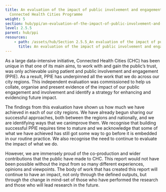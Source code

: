 ```yaml
---
title: An evaluation of the impact of public involvement and engagement in the
  Connected Health Cities Programme
weight: 5
section: hub/ppi/an-evaluation-of-the-impact-of-public-involvement-and-engagement-in-the-connected-health-cities-programme
level: 2.5.5
parent: hub/ppi
resources: 
    - path: /assets/hub/Section 2.5.5_An evaluation of the impact of public involvement and engagement.pdf
      title: An evaluation of the impact of public involvement and engagement in the Connected Health Cities Programme
---
```


As a large data-intensive initiative, Connected Health Cities (CHC) has been unique in that one of its main aims, to work with and gain the public’s trust, was only achievable using patient and public involvement and engagement (PPIE). As a result, PPIE has underpinned all the work that we do across our city regions. This independent evaluation was commissioned to help us collate, organise and present evidence of the impact of our public engagement and involvement and identify a strategy for enhancing and evidencing future impact.

The findings from this evaluation have shown us how much we have achieved in each of our city regions. We have already begun sharing our successful approaches, both between the regions and nationally, and we are identifying ways that we canimprove them. We recognise that building successful PPIE requires time to mature and we acknowledge that some of what we have achieved has still got some way to go before it is embedded in our routine practice. We also recognise the need to continue to evaluate the impact of what we do.

However, we are immensely proud of the co-production and wider contributions that the public have made to CHC.  This report would not have been possible without the input from so many different experiences, opinions and viewpoints. The body of work that has created this report will continue to have an impact, not only through the defined outputs, but through the change in mind-set of those who have performed the research and those who will lead research in the future.
